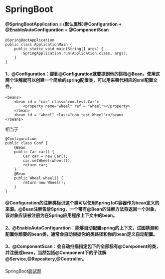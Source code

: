 # SpringBoot
#### @SpringBootApplication = (默认属性)@Configuration + @EnableAutoConfiguration + @ComponentScan
```
@SpringBootApplication 
public class ApplicationMain { 
    public static void main(String[] args) { 
        SpringApplication.run(Application.class, args); 
    } 
}
```
#### 1、@Configuration：提到@Configuration就要提到他的搭档@Bean。使用这两个注解就可以创建一个简单的spring配置类，可以用来替代相应的xml配置文件。
```
<beans> 
    <bean id = "car" class="com.test.Car"> 
        <property name="wheel" ref = "wheel"></property> 
    </bean> 
    <bean id = "wheel" class="com.test.Wheel"></bean> 
</beans> 
```
相当于
```
@Configuration 
public class Conf { 
    @Bean 
    public Car car() { 
        Car car = new Car(); 
        car.setWheel(wheel()); 
        return car; 
    } 
    @Bean  
    public Wheel wheel() { 
        return new Wheel(); 
    } 
}
```

#### @Configuration的注解类标识这个类可以使用Spring IoC容器作为bean定义的来源。@Bean注解告诉Spring，一个带有@Bean的注解方法将返回一个对象，该对象应该被注册为在Spring应用程序上下文中的bean。

#### 2、@EnableAutoConfiguration：能够自动配置spring的上下文，试图猜测和配置你想要的bean类，通常会自动根据你的类路径和你的bean定义自动配置。
#### 3、@ComponentScan：会自动扫描指定包下的全部标有@Component的类，并注册成bean，当然包括@Component下的子注解@Service,@Repository,@Controller。



SpringBoot[面试题](https://yq.aliyun.com/articles/652497?spm=a2c4e.11153940.0.0.28a37145yAxDiw)